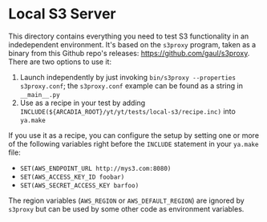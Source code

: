 # Local S3 Server

This directory contains everything you need to test S3 functionality in an indedependent environment. It's based on the `s3proxy` program, taken as a binary from this Github repo's releases: https://github.com/gaul/s3proxy. There are two options to use it:
1. Launch independently by just invoking `bin/s3proxy --properties s3proxy.conf`; the `s3proxy.conf` example can be found as a string in `__main__.py`
2. Use as a recipe in your test by adding `INCLUDE(${ARCADIA_ROOT}/yt/yt/tests/local-s3/recipe.inc)` into `ya.make`

If you use it as a recipe, you can configure the setup by setting one or more of the following variables right before the `INCLUDE` statement in your `ya.make` file:
- `SET(AWS_ENDPOINT_URL http://mys3.com:8080)`
- `SET(AWS_ACCESS_KEY_ID foobar)`
- `SET(AWS_SECRET_ACCESS_KEY barfoo)`

The region variables (`AWS_REGION` or `AWS_DEFAULT_REGION`) are ignored by `s3proxy` but can be used by some other code as environment variables.
